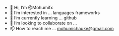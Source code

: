 - 👋 Hi, I’m @Mohumifx
- 👀 I’m interested in ... languages frameworks
- 🌱 I’m currently learning ... github
- 💞️ I’m looking to collaborate on ...
- 📫 How to reach me ... mohumichauke@gmail.com

<!---
Mohumifx/Mohumifx is a ✨ special ✨ repository because its `README.md` (this file) appears on your GitHub profile.
You can click the Preview link to take a look at your changes.
--->
